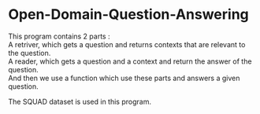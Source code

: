 # Open-Domain-Question-Answering
This program contains 2 parts :  
A retriver, which gets a question and returns contexts that are relevant to the question.  
A reader, which gets a question and a context and return the answer of the question.  
And then we use a function which use these parts and answers a given question.  

The SQUAD dataset is used in this program.
